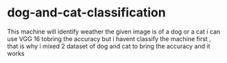# dog-and-cat-classification
This machine will identify weather the given image is of a dog or a cat
i can use VGG 16 tobring the accuracy but i havent classify the machine first , that is why i mixed 2 dataset of dog and cat to bring the accuracy and it works
